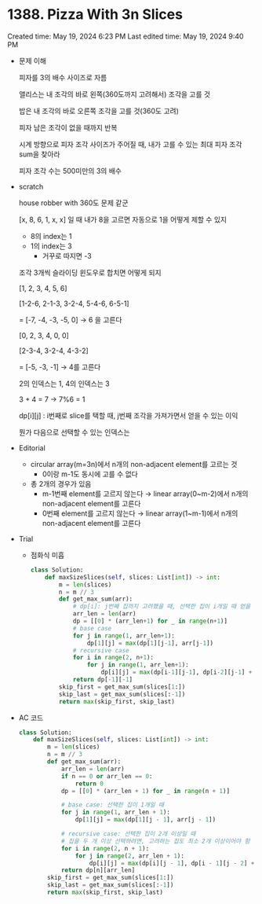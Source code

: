 # 1388. Pizza With 3n Slices

Created time: May 19, 2024 6:23 PM
Last edited time: May 19, 2024 9:40 PM

- 문제 이해
    
    피자를 3의 배수 사이즈로 자름 
    
    앨리스는 내 조각의 바로 왼쪽(360도까지 고려해서) 조각을 고를 것 
    
    밥은 내 조각의 바로 오른쪽 조각을 고를 것(360도 고려)
    
    피자 남은 조각이 없을 때까지 반복 
    
    시계 방향으로 피자 조각 사이즈가 주어질 때, 내가 고를 수 있는 최대 피자 조각 sum을 찾아라 
    
    피자 조각 수는 500미만의 3의 배수
    
- scratch
    
    house robber with 360도 문제 같군 
    
    [x, 8, 6, 1, x, x] 일 때 내가 8을 고르면 자동으로 1을 어떻게 제할 수 있지 
    
    - 8의 index는 1
    - 1의 index는 3
        - 거꾸로 따지면 -3
    
    조각 3개씩 슬라이딩 윈도우로 합치면 어떻게 되지 
    
    [1, 2, 3, 4, 5, 6]
    
    [1-2-6, 2-1-3, 3-2-4, 5-4-6, 6-5-1]
    
    = [-7, -4, -3, -5, 0] → 6 을 고른다
    
    [0, 2, 3, 4, 0, 0]
    
    [2-3-4, 3-2-4, 4-3-2]
    
    = [-5, -3, -1] → 4를 고른다 
    
    2의 인덱스는 1, 4의 인덱스는 3 
    
    3 + 4 = 7 → 7%6 = 1 
    
    dp[i][j] : i번째로 slice를 택할 때, j번째 조각을 가져가면서 얻을 수 있는 이익 
    
    뭔가 다음으로 선택할 수 있는 인덱스는 
    
- Editorial
    - circular array(m=3n)에서 n개의 non-adjacent element를 고르는 것
        - 0이랑 m-1도 동시에 고를 수 없다
    - 총 2개의 경우가 있음
        - m-1번째 element를 고르지 않는다 → linear array(0~m-2)에서 n개의 non-adjacent element를 고른다
        - 0번째 element를 고르지 않는다 → linear array(1~m-1)에서 n개의 non-adjacent element를 고른다
- Trial
    - 점화식 미흡
        
        ```python
        class Solution:
            def maxSizeSlices(self, slices: List[int]) -> int:
                m = len(slices)
                n = m // 3
                def get_max_sum(arr):
                    # dp[i]: j번째 집까지 고려했을 때, 선택한 집이 i개일 때 얻을 수 있는 max 이익     
                    arr_len = len(arr)
                    dp = [[0] * (arr_len+1) for _ in range(n+1)]
                    # base case
                    for j in range(1, arr_len+1):
                        dp[1][j] = max(dp[1][j-1], arr[j-1])
                    # recursive case
                    for i in range(2, n+1):
                        for j in range(1, arr_len+1):
                            dp[i][j] = max(dp[i-1][j-1], dp[i-2][j-1] + arr[j-1])
                    return dp[-1][-1]
                skip_first = get_max_sum(slices[1:])
                skip_last = get_max_sum(slices[:-1])
                return max(skip_first, skip_last)
        
        ```
        
- AC 코드
    
    ```python
    class Solution:
        def maxSizeSlices(self, slices: List[int]) -> int:
            m = len(slices)
            n = m // 3
            def get_max_sum(arr):
                arr_len = len(arr)
                if n == 0 or arr_len == 0:
                    return 0
                dp = [[0] * (arr_len + 1) for _ in range(n + 1)]
    
                # base case: 선택한 집이 1개일 때
                for j in range(1, arr_len + 1):
                    dp[1][j] = max(dp[1][j - 1], arr[j - 1])
    
                # recursive case: 선택한 집이 2개 이상일 때
                # 집을 두 개 이상 선택하려면, 고려하는 집도 최소 2개 이상이어야 함 
                for i in range(2, n + 1):
                    for j in range(2, arr_len + 1):
                        dp[i][j] = max(dp[i][j - 1], dp[i - 1][j - 2] + arr[j - 1])
                return dp[n][arr_len]
            skip_first = get_max_sum(slices[1:])
            skip_last = get_max_sum(slices[:-1])
            return max(skip_first, skip_last)
    
    ```